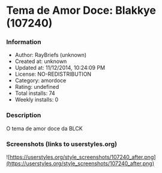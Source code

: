 # Tema de Amor Doce: Blakkye (107240)

### Information
- Author: RayBriefs (unknown)
- Created at: unknown
- Updated at: 11/12/2014, 10:24:09 PM
- License: NO-REDISTRIBUTION
- Category: amordoce
- Rating: undefined
- Total installs: 74
- Weekly installs: 0


### Description
O tema de amor doce da BLCK


### Screenshots (links to userstyles.org)
![https://userstyles.org/style_screenshots/107240_after.png](https://userstyles.org/style_screenshots/107240_after.png)


